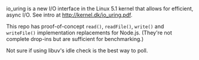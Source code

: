 io_uring is a new I/O interface in the Linux 5.1 kernel that allows for efficient, async I/O. See intro at http://kernel.dk/io_uring.pdf.

This repo has proof-of-concept `read()`, `readFile()`, `write()` and `writeFile()` implementation replacements for Node.js. (They're not complete drop-ins but are sufficient for benchmarking.)

Not sure if using libuv's idle check is the best way to poll.
